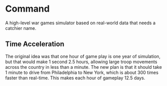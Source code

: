 Command
=======
A high-level war games simulator based on real-world data that needs a catchier name.


Time Acceleration
-----------------
The original idea was that one hour of game play is one year of simulation, but that would make 1 second 2.5 hours, allowing large troop movements across the country in less than a minute.  The new plan is that it should take 1 minute to drive from Philadelphia to New York, which is about 300 times faster than real-time.  This makes each hour of gameplay 12.5 days.